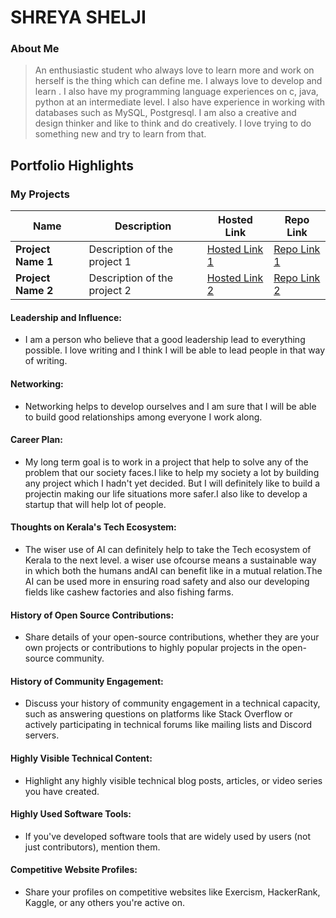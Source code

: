 # SHREYA SHELJI

### About Me

> An enthusiastic student who always love to learn more and work on herself is the thing which can define me. I always love to develop and learn .
> I also have my programming language experiences on c, java, python at an intermediate level. I also have experience in working with databases such as MySQL, Postgresql.
> I am also a creative and design thinker and like to think and do creatively. I  love trying  to do something new and try to learn from that.


## Portfolio Highlights

### My Projects

| Name                | Description                                                               | Hosted Link                              | Repo Link                                                      |
|---------------------|---------------------------------------------------------------------------|------------------------------------------|----------------------------------------------------------------|
| **Project Name 1**  | Description of the project 1                                              | [Hosted Link 1](https://example.com)    | [Repo Link 1](https://github.com/username/project1)             |
| **Project Name 2**  | Description of the project 2                                              | [Hosted Link 2](https://example.com)    | [Repo Link 2](https://github.com/username/project2)             |

#### Leadership and Influence:

 - I am a person who believe that a good leadership lead to everything possible. I love writing and I think I will be able to lead people in that way of writing.

#### Networking:

- Networking helps to develop ourselves and I am sure that I will be able to build good relationships among everyone I work along.

#### Career Plan:

- My long term goal is  to work in a project that help to solve any of the problem that our society faces.I like to help my society a lot by building any project which I hadn't yet decided. But I will definitely like to build a projectin making our life situations more safer.I also like to develop a startup that will help lot of people.

#### Thoughts on Kerala's Tech Ecosystem:

- The wiser use of AI can definitely help to take the Tech ecosystem of Kerala to the next level. a wiser use ofcourse means a sustainable way in which both the humans andAI can benefit like in a mutual relation.The AI can be used more in ensuring road safety and also our developing fields like cashew factories and also fishing farms.

#### History of Open Source Contributions:

- Share details of your open-source contributions, whether they are your own projects or contributions to highly popular projects in the open-source community.

#### History of Community Engagement:

-  Discuss your history of community engagement in a technical capacity, such as answering questions on platforms like Stack Overflow or actively participating in technical forums like mailing lists and Discord servers.

#### Highly Visible Technical Content:

- Highlight any highly visible technical blog posts, articles, or video series you have created.

#### Highly Used Software Tools:

- If you've developed software tools that are widely used by users (not just contributors), mention them.

#### Competitive Website Profiles:

- Share your profiles on competitive websites like Exercism, HackerRank, Kaggle, or any others you're active on.
